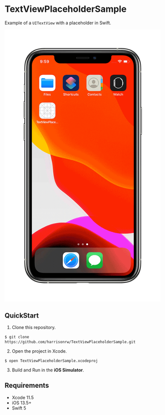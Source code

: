 # TextViewPlaceholderSample
Example of a `UITextView` with a placeholder in Swift.

<p align="center">
  <img src="demo.gif" alt="iPhone 11 Pro - demo"/>
</p>

## QuickStart
1. Clone this repository.
```
$ git clone https://github.com/harrisonrw/TextViewPlaceholderSample.git
```

2. Open the project in Xcode.
```
$ open TextViewPlaceholderSample.xcodeproj
```

3. Build and Run in the **iOS Simulator**.

## Requirements
- Xcode 11.5
- iOS 13.5+
- Swift 5
